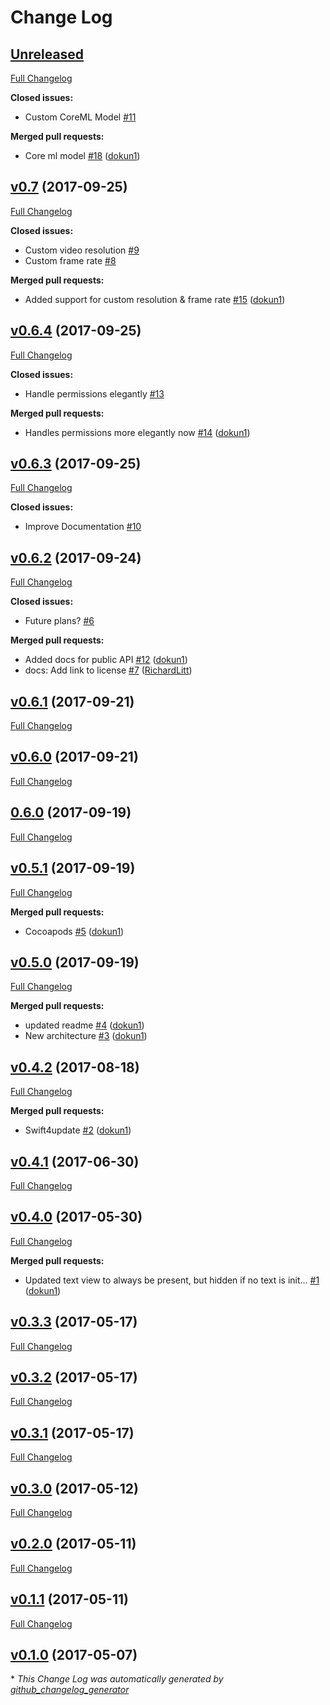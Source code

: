 # Change Log

## [Unreleased](https://github.com/dokun1/Lumina/tree/HEAD)

[Full Changelog](https://github.com/dokun1/Lumina/compare/v0.7...HEAD)

**Closed issues:**

- Custom CoreML Model [\#11](https://github.com/dokun1/Lumina/issues/11)

**Merged pull requests:**

- Core ml model [\#18](https://github.com/dokun1/Lumina/pull/18) ([dokun1](https://github.com/dokun1))

## [v0.7](https://github.com/dokun1/Lumina/tree/v0.7) (2017-09-25)
[Full Changelog](https://github.com/dokun1/Lumina/compare/v0.6.4...v0.7)

**Closed issues:**

- Custom video resolution [\#9](https://github.com/dokun1/Lumina/issues/9)
- Custom frame rate [\#8](https://github.com/dokun1/Lumina/issues/8)

**Merged pull requests:**

- Added support for custom resolution & frame rate [\#15](https://github.com/dokun1/Lumina/pull/15) ([dokun1](https://github.com/dokun1))

## [v0.6.4](https://github.com/dokun1/Lumina/tree/v0.6.4) (2017-09-25)
[Full Changelog](https://github.com/dokun1/Lumina/compare/v0.6.3...v0.6.4)

**Closed issues:**

- Handle permissions elegantly [\#13](https://github.com/dokun1/Lumina/issues/13)

**Merged pull requests:**

- Handles permissions more elegantly now [\#14](https://github.com/dokun1/Lumina/pull/14) ([dokun1](https://github.com/dokun1))

## [v0.6.3](https://github.com/dokun1/Lumina/tree/v0.6.3) (2017-09-25)
[Full Changelog](https://github.com/dokun1/Lumina/compare/v0.6.2...v0.6.3)

**Closed issues:**

- Improve Documentation [\#10](https://github.com/dokun1/Lumina/issues/10)

## [v0.6.2](https://github.com/dokun1/Lumina/tree/v0.6.2) (2017-09-24)
[Full Changelog](https://github.com/dokun1/Lumina/compare/v0.6.1...v0.6.2)

**Closed issues:**

- Future plans? [\#6](https://github.com/dokun1/Lumina/issues/6)

**Merged pull requests:**

- Added docs for public API [\#12](https://github.com/dokun1/Lumina/pull/12) ([dokun1](https://github.com/dokun1))
- docs: Add link to license [\#7](https://github.com/dokun1/Lumina/pull/7) ([RichardLitt](https://github.com/RichardLitt))

## [v0.6.1](https://github.com/dokun1/Lumina/tree/v0.6.1) (2017-09-21)
[Full Changelog](https://github.com/dokun1/Lumina/compare/v0.6.0...v0.6.1)

## [v0.6.0](https://github.com/dokun1/Lumina/tree/v0.6.0) (2017-09-21)
[Full Changelog](https://github.com/dokun1/Lumina/compare/0.6.0...v0.6.0)

## [0.6.0](https://github.com/dokun1/Lumina/tree/0.6.0) (2017-09-19)
[Full Changelog](https://github.com/dokun1/Lumina/compare/v0.5.1...0.6.0)

## [v0.5.1](https://github.com/dokun1/Lumina/tree/v0.5.1) (2017-09-19)
[Full Changelog](https://github.com/dokun1/Lumina/compare/v0.5.0...v0.5.1)

**Merged pull requests:**

- Cocoapods [\#5](https://github.com/dokun1/Lumina/pull/5) ([dokun1](https://github.com/dokun1))

## [v0.5.0](https://github.com/dokun1/Lumina/tree/v0.5.0) (2017-09-19)
[Full Changelog](https://github.com/dokun1/Lumina/compare/v0.4.2...v0.5.0)

**Merged pull requests:**

- updated readme [\#4](https://github.com/dokun1/Lumina/pull/4) ([dokun1](https://github.com/dokun1))
- New architecture [\#3](https://github.com/dokun1/Lumina/pull/3) ([dokun1](https://github.com/dokun1))

## [v0.4.2](https://github.com/dokun1/Lumina/tree/v0.4.2) (2017-08-18)
[Full Changelog](https://github.com/dokun1/Lumina/compare/v0.4.1...v0.4.2)

**Merged pull requests:**

- Swift4update [\#2](https://github.com/dokun1/Lumina/pull/2) ([dokun1](https://github.com/dokun1))

## [v0.4.1](https://github.com/dokun1/Lumina/tree/v0.4.1) (2017-06-30)
[Full Changelog](https://github.com/dokun1/Lumina/compare/v0.4.0...v0.4.1)

## [v0.4.0](https://github.com/dokun1/Lumina/tree/v0.4.0) (2017-05-30)
[Full Changelog](https://github.com/dokun1/Lumina/compare/v0.3.3...v0.4.0)

**Merged pull requests:**

- Updated text view to always be present, but hidden if no text is init… [\#1](https://github.com/dokun1/Lumina/pull/1) ([dokun1](https://github.com/dokun1))

## [v0.3.3](https://github.com/dokun1/Lumina/tree/v0.3.3) (2017-05-17)
[Full Changelog](https://github.com/dokun1/Lumina/compare/v0.3.2...v0.3.3)

## [v0.3.2](https://github.com/dokun1/Lumina/tree/v0.3.2) (2017-05-17)
[Full Changelog](https://github.com/dokun1/Lumina/compare/v0.3.1...v0.3.2)

## [v0.3.1](https://github.com/dokun1/Lumina/tree/v0.3.1) (2017-05-17)
[Full Changelog](https://github.com/dokun1/Lumina/compare/v0.3.0...v0.3.1)

## [v0.3.0](https://github.com/dokun1/Lumina/tree/v0.3.0) (2017-05-12)
[Full Changelog](https://github.com/dokun1/Lumina/compare/v0.2.0...v0.3.0)

## [v0.2.0](https://github.com/dokun1/Lumina/tree/v0.2.0) (2017-05-11)
[Full Changelog](https://github.com/dokun1/Lumina/compare/v0.1.1...v0.2.0)

## [v0.1.1](https://github.com/dokun1/Lumina/tree/v0.1.1) (2017-05-11)
[Full Changelog](https://github.com/dokun1/Lumina/compare/v0.1.0...v0.1.1)

## [v0.1.0](https://github.com/dokun1/Lumina/tree/v0.1.0) (2017-05-07)


\* *This Change Log was automatically generated by [github_changelog_generator](https://github.com/skywinder/Github-Changelog-Generator)*